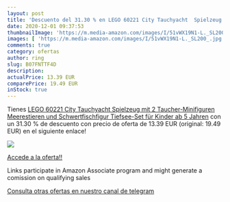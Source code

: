 ```yaml
---
layout: post
title: 'Descuento del 31.30 % en LEGO 60221 City Tauchyacht  Spielzeug mi'
date: 2020-12-01 09:37:53
thumbnailImage: 'https://m.media-amazon.com/images/I/51vWX19N1-L._SL200_.jpg'
images: [ 'https://m.media-amazon.com/images/I/51vWX19N1-L._SL200_.jpg' ]
comments: true
category: ofertas
author: ring
slug: B07FNTTF4D
description:
actualPrice: 13.39 EUR
comparePrice: 19.49 EUR
inStock: true
---
```


Tienes [LEGO 60221 City Tauchyacht  Spielzeug mit 2 Taucher-Minifiguren  Meerestieren und Schwertfischfigur  Tiefsee-Set für Kinder ab 5 Jahren](https://www.amazon.de/dp/B07FNTTF4D/?tag=tolees0ca-21) con un 31.30 % de descuento con precio de oferta de 13.39 EUR (original: 19.49 EUR) en el siguiente enlace!

[![](https://m.media-amazon.com/images/I/51vWX19N1-L._SL200_.jpg)](https://www.amazon.de/dp/B07FNTTF4D/?tag=tolees0ca-21)

[Accede a la oferta!!](https://www.amazon.de/dp/B07FNTTF4D/?tag=tolees0ca-21)

Links participate in Amazon Associate program and might generate a comission on qualifying sales

[Consulta otras ofertas en nuestro canal de telegram](https://t.me/s/ofertas25)
